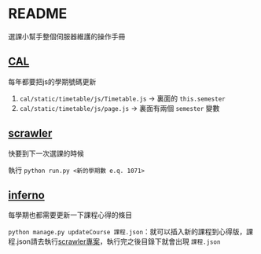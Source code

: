 # README
選課小幫手整個伺服器維護的操作手冊

## [CAL](https://github.com/Stufinite/cal)

每年都要把js的學期號碼更新
1. `cal/static/timetable/js/Timetable.js` -> 裏面的 `this.semester`
2. `cal/static/timetable/js/page.js` -> 裏面有兩個 `semester` 變數

## [scrawler](https://github.com/Stufinite/scrawler)

快要到下一次選課的時候

執行 `python run.py <新的學期數 e.q. 1071>`

## [inferno](https://github.com/Stufinite/slothTw)

每學期也都需要更新一下課程心得的條目

`python manage.py updateCourse 課程.json`：就可以插入新的課程到心得版，課程.json請去執行[scrawler專案](https://github.com/stufinite/scrawler)，執行完之後目錄下就會出現 `課程.json`
